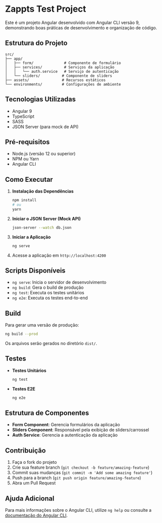 # Zappts Test Project

Este é um projeto Angular desenvolvido com Angular CLI versão 9, demonstrando boas práticas de desenvolvimento e organização de código.

## Estrutura do Projeto

```
src/
├── app/
│   ├── form/              # Componente de formulário
│   ├── services/          # Serviços da aplicação
│   │   └── auth.service   # Serviço de autenticação
│   └── sliders/          # Componente de sliders
├── assets/               # Recursos estáticos
└── environments/         # Configurações de ambiente
```

## Tecnologias Utilizadas

- Angular 9
- TypeScript
- SASS
- JSON Server (para mock de API)

## Pré-requisitos

- Node.js (versão 12 ou superior)
- NPM ou Yarn
- Angular CLI

## Como Executar

1. **Instalação das Dependências**
   ```bash
   npm install
   # ou
   yarn
   ```

2. **Iniciar o JSON Server (Mock API)**
   ```bash
   json-server --watch db.json
   ```

3. **Iniciar a Aplicação**
   ```bash
   ng serve
   ```

4. Acesse a aplicação em `http://localhost:4200`

## Scripts Disponíveis

- `ng serve`: Inicia o servidor de desenvolvimento
- `ng build`: Gera o build de produção
- `ng test`: Executa os testes unitários
- `ng e2e`: Executa os testes end-to-end

## Build

Para gerar uma versão de produção:

```bash
ng build --prod
```

Os arquivos serão gerados no diretório `dist/`.

## Testes

- **Testes Unitários**
  ```bash
  ng test
  ```

- **Testes E2E**
  ```bash
  ng e2e
  ```

## Estrutura de Componentes

- **Form Component**: Gerencia formulários da aplicação
- **Sliders Component**: Responsável pela exibição de sliders/carrossel
- **Auth Service**: Gerencia a autenticação da aplicação

## Contribuição

1. Faça o fork do projeto
2. Crie sua feature branch (`git checkout -b feature/amazing-feature`)
3. Commit suas mudanças (`git commit -m 'Add some amazing feature'`)
4. Push para a branch (`git push origin feature/amazing-feature`)
5. Abra um Pull Request

## Ajuda Adicional

Para mais informações sobre o Angular CLI, utilize `ng help` ou consulte a [documentação do Angular CLI](https://github.com/angular/angular-cli/blob/master/README.md).
